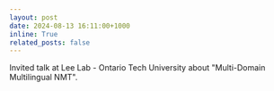 ```yaml
---
layout: post
date: 2024-08-13 16:11:00+1000
inline: True
related_posts: false
---
```

Invited talk at Lee Lab - Ontario Tech University about "Multi-Domain Multilingual NMT".
